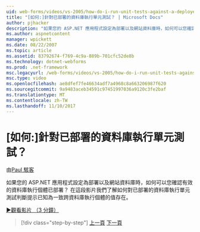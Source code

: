 ```yaml
---
uid: web-forms/videos/vs-2005/how-do-i-run-unit-tests-against-a-deployed-database
title: "[如何:]針對已部署的資料庫執行單元測試？ | Microsoft Docs"
author: pjhacker
description: "如果您的 ASP.NET 應用程式設定為部署以及網站資料庫時，如何可以您確認有效的資料庫執行個體已部署？..."
ms.author: aspnetcontent
manager: wpickett
ms.date: 08/22/2007
ms.topic: article
ms.assetid: 83792674-f769-4c9a-889b-701cfc52de8b
ms.technology: dotnet-webforms
ms.prod: .net-framework
msc.legacyurl: /web-forms/videos/vs-2005/how-do-i-run-unit-tests-against-a-deployed-database
msc.type: video
ms.openlocfilehash: ae8dfef7fe46634adf7a4968c8a663206987f620
ms.sourcegitcommit: 9a9483aceb34591c97451997036a9120c3fe2baf
ms.translationtype: MT
ms.contentlocale: zh-TW
ms.lasthandoff: 11/10/2017
---
```

<a name="how-do-i-run-unit-tests-against-a-deployed-database"></a>[如何:]針對已部署的資料庫執行單元測試？
====================
由[Paul 駭客](https://github.com/pjhacker)

如果您的 ASP.NET 應用程式設定為部署以及網站資料庫時，如何可以您確認有效的資料庫執行個體已部署？ 在這段影片我們了解如何對已部署的資料庫執行單元測試判斷提示已知為一致跨資料庫執行個體的值存在。

[&#9654;觀看影片 （3 分鐘）](https://channel9.msdn.com/Blogs/ASP-NET-Site-Videos/how-do-i-run-unit-tests-against-a-deployed-database)

>[!div class="step-by-step"]
[上一頁](how-do-i-deploy-a-web-application-during-a-team-build.md)
[下一頁](how-do-i-enable-code-coverage-and-profiling-in-production-applications.md)
